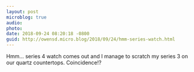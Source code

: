 ```yaml
---
layout: post
microblog: true
audio: 
photo: 
date: 2018-09-24 08:20:18 -0800
guid: http://owensd.micro.blog/2018/09/24/hmm-series-watch.html
---
```

Hmm... series 4 watch comes out and I manage to scratch my series 3 on our quartz countertops. Coincidence!?
